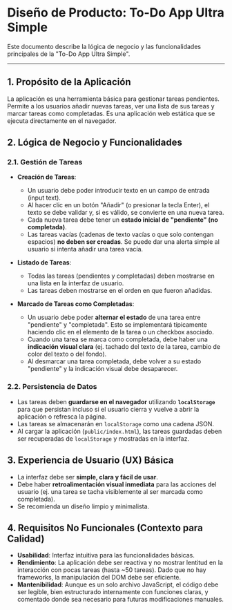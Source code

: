 # Diseño de Producto: To-Do App Ultra Simple

Este documento describe la lógica de negocio y las funcionalidades principales de la "To-Do App Ultra Simple".

---

## 1. Propósito de la Aplicación

La aplicación es una herramienta básica para gestionar tareas pendientes. Permite a los usuarios añadir nuevas tareas, ver una lista de sus tareas y marcar tareas como completadas. Es una aplicación web estática que se ejecuta directamente en el navegador.

## 2. Lógica de Negocio y Funcionalidades

### 2.1. Gestión de Tareas

* **Creación de Tareas**:
    * Un usuario debe poder introducir texto en un campo de entrada (input text).
    * Al hacer clic en un botón "Añadir" (o presionar la tecla Enter), el texto se debe validar y, si es válido, se convierte en una nueva tarea.
    * Cada nueva tarea debe tener un **estado inicial de "pendiente" (no completada)**.
    * Las tareas vacías (cadenas de texto vacías o que solo contengan espacios) **no deben ser creadas**. Se puede dar una alerta simple al usuario si intenta añadir una tarea vacía.

* **Listado de Tareas**:
    * Todas las tareas (pendientes y completadas) deben mostrarse en una lista en la interfaz de usuario.
    * Las tareas deben mostrarse en el orden en que fueron añadidas.

* **Marcado de Tareas como Completadas**:
    * Un usuario debe poder **alternar el estado** de una tarea entre "pendiente" y "completada". Esto se implementará típicamente haciendo clic en el elemento de la tarea o un checkbox asociado.
    * Cuando una tarea se marca como completada, debe haber una **indicación visual clara** (ej. tachado del texto de la tarea, cambio de color del texto o del fondo).
    * Al desmarcar una tarea completada, debe volver a su estado "pendiente" y la indicación visual debe desaparecer.

### 2.2. Persistencia de Datos

* Las tareas deben **guardarse en el navegador** utilizando **`localStorage`** para que persistan incluso si el usuario cierra y vuelve a abrir la aplicación o refresca la página.
* Las tareas se almacenarán en `localStorage` como una cadena JSON.
* Al cargar la aplicación (`public/index.html`), las tareas guardadas deben ser recuperadas de `localStorage` y mostradas en la interfaz.

## 3. Experiencia de Usuario (UX) Básica

* La interfaz debe ser **simple, clara y fácil de usar**.
* Debe haber **retroalimentación visual inmediata** para las acciones del usuario (ej. una tarea se tacha visiblemente al ser marcada como completada).
* Se recomienda un diseño limpio y minimalista.

## 4. Requisitos No Funcionales (Contexto para Calidad)

* **Usabilidad**: Interfaz intuitiva para las funcionalidades básicas.
* **Rendimiento**: La aplicación debe ser reactiva y no mostrar lentitud en la interacción con pocas tareas (hasta ~50 tareas). Dado que no hay frameworks, la manipulación del DOM debe ser eficiente.
* **Mantenibilidad**: Aunque es un solo archivo JavaScript, el código debe ser legible, bien estructurado internamente con funciones claras, y comentado donde sea necesario para futuras modificaciones manuales.